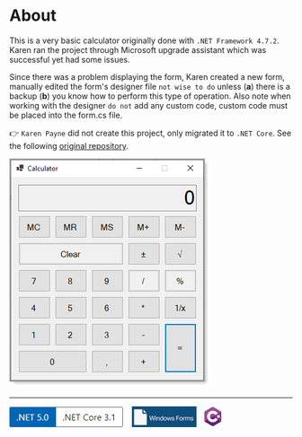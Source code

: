 ﻿# About

This is a very basic calculator originally done with `.NET Framework 4.7.2`. Karen ran the project through Microsoft upgrade assistant which was successful yet had some issues.

Since there was a problem displaying the form, Karen created a new form, manually edited the form's designer file `not wise to do` unless (**a**) there is a backup (**b**) you know how to perform this type of operation. Also note when working with the designer `do not` add any custom code, custom code must be placed into the form.cs file.

👉 `Karen Payne` did not create this project, only migrated it to `.NET Core`. See the following [original repository](https://github.com/blaze6950/Calculator).


![figure](assets/figure1.png)

---

![img](assets/Versions.png) &nbsp;&nbsp;
![img](assets/windowsForms.png)&nbsp;&nbsp;
![img](assets/csharpSmall.png)



